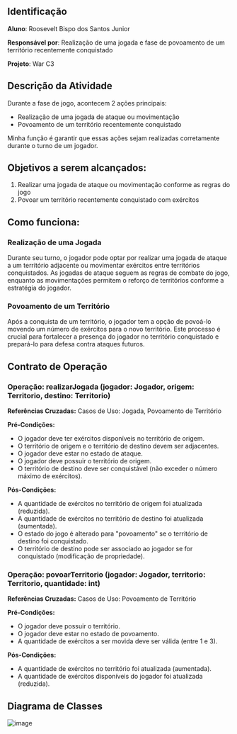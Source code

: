 ## Identificação
**Aluno**: Roosevelt Bispo dos Santos Junior

**Responsável por**: Realização de uma jogada e fase de povoamento de um território recentemente conquistado

**Projeto**: War C3

## Descrição da Atividade
Durante a fase de jogo, acontecem 2 ações principais:
- Realização de uma jogada de ataque ou movimentação
- Povoamento de um território recentemente conquistado

Minha função é garantir que essas ações sejam realizadas corretamente durante o turno de um jogador.

## Objetivos a serem alcançados:
1. Realizar uma jogada de ataque ou movimentação conforme as regras do jogo
2. Povoar um território recentemente conquistado com exércitos

## Como funciona: 
### **Realização de uma Jogada**
Durante seu turno, o jogador pode optar por realizar uma jogada de ataque a um território adjacente ou movimentar exércitos entre territórios conquistados. As jogadas de ataque seguem as regras de combate do jogo, enquanto as movimentações permitem o reforço de territórios conforme a estratégia do jogador.

### **Povoamento de um Território**
Após a conquista de um território, o jogador tem a opção de povoá-lo movendo um número de exércitos para o novo território. Este processo é crucial para fortalecer a presença do jogador no território conquistado e prepará-lo para defesa contra ataques futuros.

## Contrato de Operação

### Operação: realizarJogada (jogador: Jogador, origem: Territorio, destino: Territorio)

**Referências Cruzadas:** Casos de Uso: Jogada, Povoamento de Território

**Pré-Condições:** 
- O jogador deve ter exércitos disponíveis no território de origem.
- O território de origem e o território de destino devem ser adjacentes.
- O jogador deve estar no estado de ataque.
- O jogador deve possuir o território de origem.
- O território de destino deve ser conquistável (não exceder o número máximo de exércitos).

**Pós-Condições:**
- A quantidade de exércitos no território de origem foi atualizada (reduzida).
- A quantidade de exércitos no território de destino foi atualizada (aumentada).
- O estado do jogo é alterado para "povoamento" se o território de destino foi conquistado.
- O território de destino pode ser associado ao jogador se for conquistado (modificação de propriedade).

### Operação: povoarTerritorio (jogador: Jogador, territorio: Territorio, quantidade: int)

**Referências Cruzadas:** Casos de Uso: Povoamento de Território

**Pré-Condições:** 
- O jogador deve possuir o território.
- O jogador deve estar no estado de povoamento.
- A quantidade de exércitos a ser movida deve ser válida (entre 1 e 3).

**Pós-Condições:**
- A quantidade de exércitos no território foi atualizada (aumentada).
- A quantidade de exércitos disponíveis do jogador foi atualizada (reduzida).

## Diagrama de Classes

![image](https://github.com/c3-disciplina-eng2/2024-1-minf-0601-projeto-war-c3/assets/101573032/966713d0-d229-4a1e-9139-6817d7174138)  
